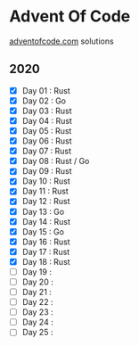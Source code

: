 # Advent Of Code
[adventofcode.com](https://adventofcode.com/) solutions

## 2020

-  [x] Day 01 : Rust
-  [x] Day 02 : Go
-  [x] Day 03 : Rust
-  [x] Day 04 : Rust
-  [x] Day 05 : Rust
-  [x] Day 06 : Rust
-  [x] Day 07 : Rust
-  [x] Day 08 : Rust / Go
-  [x] Day 09 : Rust
-  [x] Day 10 : Rust
-  [x] Day 11 : Rust
-  [x] Day 12 : Rust
-  [x] Day 13 : Go
-  [x] Day 14 : Rust
-  [x] Day 15 : Go
-  [x] Day 16 : Rust
-  [x] Day 17 : Rust
-  [x] Day 18 : Rust
-  [ ] Day 19 : 
-  [ ] Day 20 : 
-  [ ] Day 21 : 
-  [ ] Day 22 : 
-  [ ] Day 23 : 
-  [ ] Day 24 : 
-  [ ] Day 25 : 
